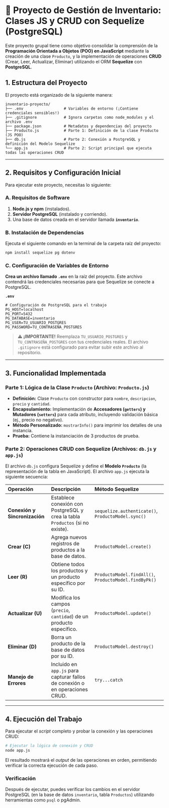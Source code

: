 # 🚀 Proyecto de Gestión de Inventario: Clases JS y CRUD con Sequelize (PostgreSQL)

Este proyecto grupal tiene como objetivo consolidar la comprensión de la **Programación Orientada a Objetos (POO) en JavaScript** mediante la creación de una clase `Producto`, y la implementación de operaciones **CRUD** (Crear, Leer, Actualizar, Eliminar) utilizando el ORM **Sequelize** con **PostgreSQL**.

## 1\. Estructura del Proyecto

El proyecto está organizado de la siguiente manera:

```
inventario-proyecto/
├── .env                  # Variables de entorno (¡Contiene credenciales sensibles!)
├── .gitignore            # Ignora carpetas como node_modules y el archivo .env
├── package.json          # Metadatos y dependencias del proyecto
├── Producto.js           # Parte 1: Definición de la clase Producto (JS POO)
├── db.js                 # Parte 2: Conexión a PostgreSQL y definición del Modelo Sequelize
└── app.js                # Parte 2: Script principal que ejecuta todas las operaciones CRUD
```

-----

## 2\. Requisitos y Configuración Inicial

Para ejecutar este proyecto, necesitas lo siguiente:

### A. Requisitos de Software

1.  **Node.js y npm** (instalados).
2.  **Servidor PostgreSQL** (instalado y corriendo).
3.  Una base de datos creada en el servidor llamada **`inventario`**.

### B. Instalación de Dependencias

Ejecuta el siguiente comando en la terminal de la carpeta raíz del proyecto:

```bash
npm install sequelize pg dotenv
```

### C. Configuración de Variables de Entorno

**Crea un archivo llamado `.env`** en la raíz del proyecto. Este archivo contendrá las credenciales necesarias para que Sequelize se conecte a PostgreSQL.

**`.env`**

```env
# Configuración de PostgreSQL para el trabajo
PG_HOST=localhost
PG_PORT=5432
PG_DATABASE=inventario
PG_USER=TU_USUARIO_POSTGRES
PG_PASSWORD=TU_CONTRASEÑA_POSTGRES
```

> **⚠️ ¡IMPORTANTE\!** Reemplaza `TU_USUARIO_POSTGRES` y `TU_CONTRASEÑA_POSTGRES` con tus credenciales reales. El archivo `.gitignore` está configurado para evitar subir este archivo al repositorio.

-----

## 3\. Funcionalidad Implementada

### Parte 1: Lógica de la Clase `Producto` (Archivo: `Producto.js`)

  * **Definición:** Clase `Producto` con constructor para `nombre`, `descripcion`, `precio` y `cantidad`.
  * **Encapsulamiento:** Implementación de **Accesadores (`getters`) y Mutadores (`setters`)** para cada atributo, incluyendo validación básica (ej., precio no negativo).
  * **Método Personalizado:** `mostrarInfo()` para imprimir los detalles de una instancia.
  * **Prueba:** Contiene la instanciación de 3 productos de prueba.

### Parte 2: Operaciones CRUD con Sequelize (Archivos: `db.js` y `app.js`)

El archivo `db.js` configura Sequelize y define el **Modelo `Producto`** (la representación de la tabla en JavaScript). El archivo `app.js` ejecuta la siguiente secuencia:

| Operación | Descripción | Método Sequelize |
| :--- | :--- | :--- |
| **Conexión y Sincronización** | Establece conexión con PostgreSQL y crea la tabla `Productos` (si no existe). | `sequelize.authenticate()`, `ProductoModel.sync()` |
| **Crear (C)** | Agrega nuevos registros de productos a la base de datos. | `ProductoModel.create()` |
| **Leer (R)** | Obtiene todos los productos y un producto específico por su ID. | `ProductoModel.findAll()`, `ProductoModel.findByPk()` |
| **Actualizar (U)** | Modifica los campos (`precio`, `cantidad`) de un producto específico. | `ProductoModel.update()` |
| **Eliminar (D)** | Borra un producto de la base de datos por su ID. | `ProductoModel.destroy()` |
| **Manejo de Errores** | Incluido en `app.js` para capturar fallos de conexión o en operaciones CRUD. | `try...catch` |

-----

## 4\. Ejecución del Trabajo

Para ejecutar el *script* completo y probar la conexión y las operaciones CRUD:

```bash
# Ejecutar la lógica de conexión y CRUD
node app.js
```

El resultado mostrará el *output* de las operaciones en orden, permitiendo verificar la correcta ejecución de cada paso.

### Verificación

Después de ejecutar, puedes verificar los cambios en el servidor PostgreSQL (en la base de datos `inventario`, tabla `Productos`) utilizando herramientas como `psql` o pgAdmin.
